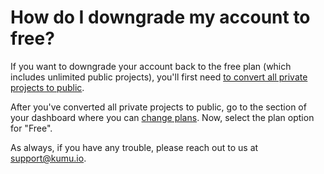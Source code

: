 # How do I downgrade my account to free?

If you want to downgrade your account back to the free plan (which includes unlimited public projects), you'll first need [to convert all private projects to public](how-do-i-convert-my-project-to-public.md).

After you've converted all private projects to public, go to the section of your dashboard where you can [change plans](https://kumu.io/settings#change-plan). Now, select the plan option for "Free".

As always, if you have any trouble, please reach out to us at support@kumu.io.
